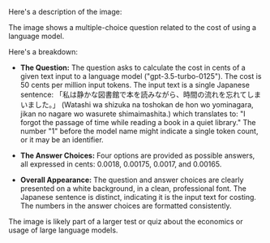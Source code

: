 Here's a description of the image:

The image shows a multiple-choice question related to the cost of using a language model. 


Here's a breakdown:

* **The Question:** The question asks to calculate the cost in cents of a given text input to a language model ("gpt-3.5-turbo-0125").  The cost is 50 cents per million input tokens. The input text is a single Japanese sentence:  「私は静かな図書館で本を読みながら、時間の流れを忘れてしまいました。」 (Watashi wa shizuka na toshokan de hon wo yominagara, jikan no nagare wo wasurete shimaimashita.) which translates to: "I forgot the passage of time while reading a book in a quiet library." The number "1" before the model name might indicate a single token count, or it may be an identifier.


* **The Answer Choices:** Four options are provided as possible answers, all expressed in cents: 0.0018, 0.00175, 0.0017, and 0.00165.


* **Overall Appearance:** The question and answer choices are clearly presented on a white background, in a clean, professional font.  The Japanese sentence is distinct, indicating it is the input text for costing. The numbers in the answer choices are formatted consistently.

The image is likely part of a larger test or quiz about the economics or usage of large language models.